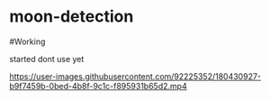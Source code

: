 # moon-detection 
#Working 

started
dont use yet

https://user-images.githubusercontent.com/92225352/180430927-b9f7459b-0bed-4b8f-9c1c-f895931b65d2.mp4

